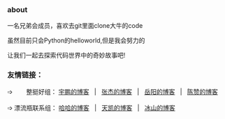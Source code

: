 
<h3>about</h3>

一名兄弟会成员，喜欢去git里面clone大牛的code

虽然目前只会Python的helloworld,但是我会努力的

让我们一起去探索代码世界中的奇妙故事吧!


<h3>友情链接：</h3>  
➩ &nbsp;&nbsp;&nbsp;&nbsp;&nbsp;&nbsp;
整挺好组：
<a href="https://zhengyupengzz.github.io/">宇鹏的博客</a> &nbsp;&nbsp;|&nbsp;&nbsp;
<a href="https://jiesangqaq.github.io">张杰的博客</a> &nbsp;&nbsp;|&nbsp;&nbsp;
<a href="https://1978413822.github.io/">岳阳的博客</a> &nbsp;&nbsp;|&nbsp;&nbsp;
<a href="https://llzanz.github.io/">陈赞的博客</a><br>
<br>
➩ 漂流瓶联系组：
<a href="https://caoyang7.github.io/">哈哈的博客</a> &nbsp;&nbsp;|&nbsp;&nbsp;
<a href="https://ttk1907.github.io/">天凯的博客</a> &nbsp;&nbsp;|&nbsp;&nbsp;
<a href="https://nineberg.github.io/">冰山的博客</a>
